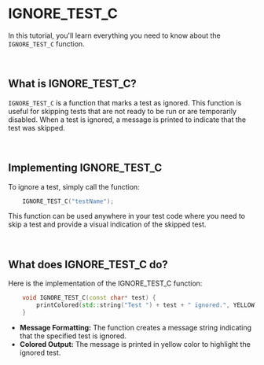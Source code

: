 # IGNORE_TEST_C
In this tutorial, you'll learn everything you need to know about the `IGNORE_TEST_C` function.

<br>

## What is IGNORE_TEST_C?
`IGNORE_TEST_C` is a function that marks a test as ignored. This function is useful for skipping tests that are not ready to be run or are temporarily disabled. When a test is ignored, a message is printed to indicate that the test was skipped.

<br>

## Implementing IGNORE_TEST_C
To ignore a test, simply call the function:

```C
    IGNORE_TEST_C("testName");
```

This function can be used anywhere in your test code where you need to skip a test and provide a visual indication of the skipped test.

<br>

## What does IGNORE_TEST_C do?
Here is the implementation of the IGNORE_TEST_C function:

```Cpp
    void IGNORE_TEST_C(const char* test) {
        printColored(std::string("Test ") + test + " ignored.", YELLOW);
    }
```

- **Message Formatting:** The function creates a message string indicating that the specified test is ignored.
- **Colored Output:** The message is printed in yellow color to highlight the ignored test.

<br>